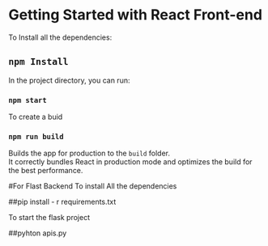 # Getting Started with React Front-end

To Install all the dependencies:
## `npm Install`

In the project directory, you can run:

### `npm start`

To create a buid

### `npm run build`

Builds the app for production to the `build` folder.\
It correctly bundles React in production mode and optimizes the build for the best performance.

#For Flast Backend
 To install All the dependencies

##pip install - r requirements.txt

To start the flask project

##pyhton apis.py
